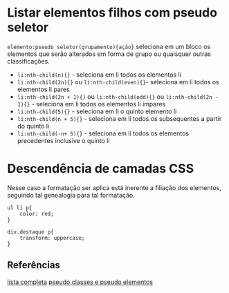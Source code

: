 # Listar elementos filhos com pseudo seletor
`elemento:pseudo seletor(grupamento){ação}` seleciona em um bloco os elementos que serão alterados em forma de grupo ou quaisquer outras classificações.
- `li:nth-child(n){}` - seleciona em li todos os elementos li
- `li:nth-child(2n){}` ou `li:nth-child(even){}`- seleciona em li todos os elementos li pares
- `li:nth-child(2n + 1){}` ou `li:nth-child(odd){}` ou `li:nth-child(2n - 1){}` - seleciona em li todos os elementos li ímpares
- `li:nth-child(5){}` - seleciona em li o quinto elemento li
- `li:nth-child(n + 5){}` - seleciona em li todos os subsequentes a partir do quinto li
- `li:nth-child(-n+ 5){}` - seleciona em li todos os elementos precedentes inclusive o quinto li



# Descendência de camadas CSS
Nesse caso a formatação ser aplica está inerente a filiação dos elementos, seguindo tal genealogia para tal formatação.
```
ul li p{
    color: red;
}

div.destaque p{
    transform: uppercase;
}
```


## Referências
[lista completa](https://www.treinaweb.com.br/blog/truques-de-como-selecionar-o-n-esimo-item-com-css-usando-a-pseudo-classe-nth-child)
[pseudo classes e pseudo elementos](https://www.w3schools.com/css/css_pseudo_elements.asp)